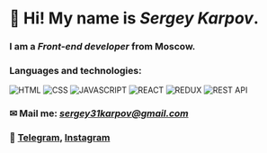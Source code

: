# 👋 Hi! My name is *Sergey Karpov*. 

### I am a *Front-end developer* from Moscow.

### Languages and technologies:

![HTML](https://img.shields.io/badge/-HTML-090909?style=for-the-badge&logo=html5)
![CSS](https://img.shields.io/badge/-CSS-090909?style=for-the-badge&logo=css3)
![JAVASCRIPT](https://img.shields.io/badge/-JAVASCRIPT-090909?style=for-the-badge&logo=JAVASCRIPT)
![REACT](https://img.shields.io/badge/-REACT-090909?style=for-the-badge&logo=REACT)
![REDUX](https://img.shields.io/badge/-REDUX-090909?style=for-the-badge&logo=REDUX)
![REST API](https://img.shields.io/badge/-REST_API-090909?style=for-the-badge&logo=REST_API)

### &#9993; Mail me: *sergey31karpov@gmail.com*
### 💬 [Telegram](https://t.me/sergey_karpov31), [Instagram](https://www.instagram.com/sergey_karpov_/)



<!--
**serg31mem/serg31mem** is a ✨ _special_ ✨ repository because its `README.md` (this file) appears on your GitHub profile.

Here are some ideas to get you started:
### Hi there 👋

- 🔭 I’m currently working on ...
- 🌱 I’m currently learning ...
- 👯 I’m looking to collaborate on ...
- 🤔 I’m looking for help with ...
- 💬 Ask me about ...
- 📫 How to reach me: ...
- 😄 Pronouns: ...
- ⚡ Fun fact: ...
-->
